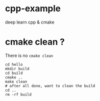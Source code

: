 # cpp-example
deep learn cpp &amp; cmake



cmake clean ?
============

There is no `cmake clean`

    cd hello
    mkdir build
    cd build
    cmake ..
    make clean
    # after all done, want to clean the build
    cd ..
    rm -rf build
    
